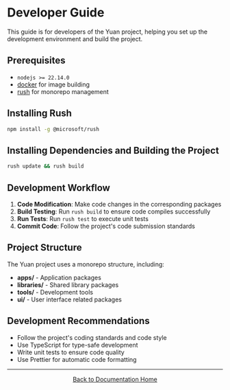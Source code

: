 # Developer Guide

This guide is for developers of the Yuan project, helping you set up the development environment and build the project.

## Prerequisites

- `nodejs >= 22.14.0`
- [docker](https://www.docker.com/) for image building
- [rush](https://rushjs.io/) for monorepo management

## Installing Rush

```bash
npm install -g @microsoft/rush
```

## Installing Dependencies and Building the Project

```bash
rush update && rush build
```

## Development Workflow

1. **Code Modification**: Make code changes in the corresponding packages
2. **Build Testing**: Run `rush build` to ensure code compiles successfully
3. **Run Tests**: Run `rush test` to execute unit tests
4. **Commit Code**: Follow the project's code submission standards

## Project Structure

The Yuan project uses a monorepo structure, including:

- **apps/** - Application packages
- **libraries/** - Shared library packages
- **tools/** - Development tools
- **ui/** - User interface related packages

## Development Recommendations

- Follow the project's coding standards and code style
- Use TypeScript for type-safe development
- Write unit tests to ensure code quality
- Use Prettier for automatic code formatting

---

<p align="center">
  <a href="README.md">Back to Documentation Home</a>
</p>
